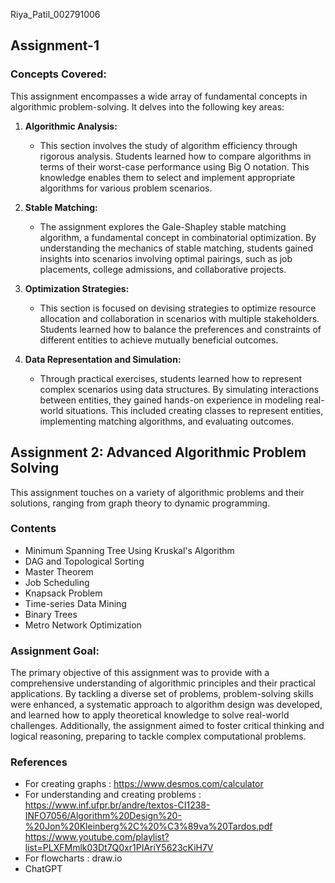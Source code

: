 Riya_Patil_002791006
## Assignment-1

### Concepts Covered:

This assignment encompasses a wide array of fundamental concepts in algorithmic problem-solving. It delves into the following key areas:

1. **Algorithmic Analysis:**
   - This section involves the study of algorithm efficiency through rigorous analysis. Students learned how to compare algorithms in terms of their worst-case performance using Big O notation. This knowledge enables them to select and implement appropriate algorithms for various problem scenarios.

2. **Stable Matching:**
   - The assignment explores the Gale-Shapley stable matching algorithm, a fundamental concept in combinatorial optimization. By understanding the mechanics of stable matching, students gained insights into scenarios involving optimal pairings, such as job placements, college admissions, and collaborative projects.

3. **Optimization Strategies:**
   - This section is focused on devising strategies to optimize resource allocation and collaboration in scenarios with multiple stakeholders. Students learned how to balance the preferences and constraints of different entities to achieve mutually beneficial outcomes.

4. **Data Representation and Simulation:**
   - Through practical exercises, students learned how to represent complex scenarios using data structures. By simulating interactions between entities, they gained hands-on experience in modeling real-world situations. This included creating classes to represent entities, implementing matching algorithms, and evaluating outcomes.

## Assignment 2: Advanced Algorithmic Problem Solving  
This assignment touches on a variety of algorithmic problems and their solutions, ranging from graph theory to dynamic programming.

### Contents  
- Minimum Spanning Tree Using Kruskal's Algorithm
- DAG and Topological Sorting
- Master Theorem
- Job Scheduling
- Knapsack Problem
- Time-series Data Mining
- Binary Trees
- Metro Network Optimization

### Assignment Goal:  
The primary objective of this assignment was to provide with a comprehensive understanding of algorithmic principles and their practical applications. By tackling a diverse set of problems, problem-solving skills were enhanced, a systematic approach to algorithm design was developed, and learned how to apply theoretical knowledge to solve real-world challenges.
Additionally, the assignment aimed to foster critical thinking and logical reasoning, preparing to tackle complex computational problems.

### References
- For creating graphs : https://www.desmos.com/calculator
- For understanding and creating problems : https://www.inf.ufpr.br/andre/textos-CI1238-INFO7056/Algorithm%20Design%20-%20Jon%20Kleinberg%2C%20%C3%89va%20Tardos.pdf
https://www.youtube.com/playlist?list=PLXFMmlk03Dt7Q0xr1PIAriY5623cKiH7V
- For flowcharts : draw.io
- ChatGPT